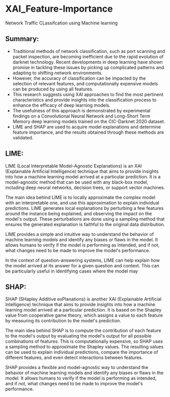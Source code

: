 # XAI_Feature-Importance

Network Traffic CLassifcation using Machine learning

## Summary:
- Traditional methods of network classification, such as port scanning and packet inspection, are becoming inefficient due to the rapid evolution of darknet technology.
Recent developments in deep learning have shown promise in tackling these issues by picking up complicated patterns and adapting to shifting network environments.
- However, the accuracy of classification can be impacted by the selection of relevant features, and computationally expensive models can be produced by using all features.
- This research suggests using XAI approaches to find the most pertinent characteristics and provide insights into the classification process to enhance the efficacy of deep learning models.
- The usefulness of this approach is demonstrated by experimental findings on a Convolutional Neural Network and Long-Short Term Memory deep learning models trained on the CIC-Darknet 2020 dataset.
- LIME and SHAP are used to acquire model explanations and determine feature importance, and the results obtained through these methods are validated.

## LIME:
LIME (Local Interpretable Model-Agnostic Explanations) is an XAI (Explainable Artificial Intelligence) technique that aims to provide insights into how a machine learning model arrived at a particular prediction. It is a model-agnostic method that can be used with any black-box model, including deep neural networks, decision trees, or support vector machines.

The main idea behind LIME is to locally approximate the complex model with an interpretable one, and use this approximation to explain individual predictions. LIME generates local explanations by perturbing a few features around the instance being explained, and observing the impact on the model's output. These perturbations are done using a sampling method that ensures the generated explanation is faithful to the original data distribution.

LIME provides a simple and intuitive way to understand the behavior of machine learning models and identify any biases or flaws in the model. It allows humans to verify if the model is performing as intended, and if not, what changes need to be made to improve the model's performance.

In the context of question-answering systems, LIME can help explain how the model arrived at its answer for a given question and context. This can be particularly useful in identifying cases where the model may

## SHAP:
SHAP (SHapley Additive exPlanations) is another XAI (Explainable Artificial Intelligence) technique that aims to provide insights into how a machine learning model arrived at a particular prediction. It is based on the Shapley value from cooperative game theory, which assigns a value to each feature by measuring its contribution to the model's prediction.

The main idea behind SHAP is to compute the contribution of each feature to the model's output by evaluating the model's output for all possible combinations of features. This is computationally expensive, so SHAP uses a sampling method to approximate the Shapley values. The resulting values can be used to explain individual predictions, compare the importance of different features, and even detect interactions between features.

SHAP provides a flexible and model-agnostic way to understand the behavior of machine learning models and identify any biases or flaws in the model. It allows humans to verify if the model is performing as intended, and if not, what changes need to be made to improve the model's performance.





